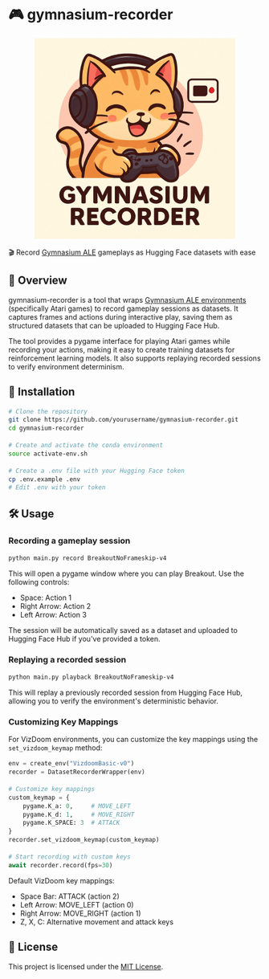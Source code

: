 # 🎮 gymnasium-recorder

<p align="center">
  <img src="logo.jpg" alt="Logo" width="400"/>
</p>


🎬 Record [Gymnasium ALE](https://ale.farama.org/environments/) gameplays as Hugging Face datasets with ease

## 📖 Overview

gymnasium-recorder is a tool that wraps [Gymnasium ALE environments](https://ale.farama.org/environments/) (specifically Atari games) to record gameplay sessions as datasets. It captures frames and actions during interactive play, saving them as structured datasets that can be uploaded to Hugging Face Hub.

The tool provides a pygame interface for playing Atari games while recording your actions, making it easy to create training datasets for reinforcement learning models. It also supports replaying recorded sessions to verify environment determinism.

## 🚀 Installation

```bash
# Clone the repository
git clone https://github.com/yourusername/gymnasium-recorder.git
cd gymnasium-recorder

# Create and activate the conda environment
source activate-env.sh

# Create a .env file with your Hugging Face token
cp .env.example .env
# Edit .env with your token
```

## 🛠️ Usage

### Recording a gameplay session

```bash
python main.py record BreakoutNoFrameskip-v4
```

This will open a pygame window where you can play Breakout. Use the following controls:
- Space: Action 1
- Right Arrow: Action 2
- Left Arrow: Action 3

The session will be automatically saved as a dataset and uploaded to Hugging Face Hub if you've provided a token.

### Replaying a recorded session

```bash
python main.py playback BreakoutNoFrameskip-v4
```

This will replay a previously recorded session from Hugging Face Hub, allowing you to verify the environment's deterministic behavior.

### Customizing Key Mappings

For VizDoom environments, you can customize the key mappings using the `set_vizdoom_keymap` method:

```python
env = create_env("VizdoomBasic-v0")
recorder = DatasetRecorderWrapper(env)

# Customize key mappings
custom_keymap = {
    pygame.K_a: 0,     # MOVE_LEFT
    pygame.K_d: 1,     # MOVE_RIGHT
    pygame.K_SPACE: 3  # ATTACK
}
recorder.set_vizdoom_keymap(custom_keymap)

# Start recording with custom keys
await recorder.record(fps=30)
```

Default VizDoom key mappings:
- Space Bar: ATTACK (action 2)
- Left Arrow: MOVE_LEFT (action 0)
- Right Arrow: MOVE_RIGHT (action 1)
- Z, X, C: Alternative movement and attack keys

## 📄 License

This project is licensed under the [MIT License](LICENSE).